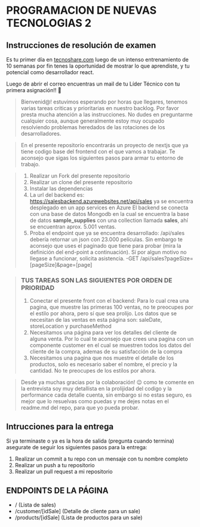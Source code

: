 # PROGRAMACION DE NUEVAS TECNOLOGIAS 2

## Instrucciones de resolución de examen

Es tu primer día en [tecnoshare.com](http://tecnoshare.com) luego de un intenso entrenamiento de 10 semanas por fin tenes la oportunidad de mostrar lo que aprendiste, y tu potencial como desarrollador react.

Luego de abrir el correo encuentras un mail de tu Líder Técnico con tu primera asignación!! 💪

> Bienvenid@! estuvimos esperando por horas que llegares, tenemos varias tareas criticas y prioritarias en nuestro backlog. Por favor presta mucha atención a las instrucciones. No dudes en preguntarme cualquier cosa, aunque generalmente estoy muy ocupado resolviendo problemas heredados de las rotaciones de los desarrolladores.

> En el presente repositorío encontrarás un proyecto de nextjs que ya tiene codigo base del frontend con el que vamos a trabajar. Te aconsejo que sigas los siguientes pasos para armar tu entorno de trabajo.

> 1. Realizar un Fork del presente repositorio
> 2. Realizar un clone del presente repositorio
> 3. Instalar las dependencias
> 4. La url del backend es: https://salesbackend.azurewebsites.net/api/sales ya se encuentra desplegado en un app services en Azure
>    El backend se conecta con una base de datos Mongodb en la cual se encuentra la base de datos **sample_supplies** con una collection llamada **sales**, ahí se encuentran aprox. 5.001 ventas.
> 5. Proba el endpoint que ya se encuentra desarrollado: /api/sales debería retornar un json con 23.000 películas. Sin embargo te aconsejo que uses el paginado que tiene para probar (mira la definición del end-point a continuación). Sí por algun motivo no llegase a funcionar, solicita asistencia.
>    -GET /api/sales?pageSize=[pageSize]&page=[page]

> ### TUS TAREAS SON LAS SIGUIENTES POR ORDEN DE PRIORIDAD
>
> 1. Conectar el presente front con el backend: Para lo cual crea una pagina, que muestre las primeras 100 ventas, no te preocupes por el estilo por ahora, pero sí que sea prolijo. Los datos que se necesitan de las ventas en esta página son: saleDate, storeLocation y purchaseMethod
> 2. Necesitamos una página para ver los detalles del cliente de alguna venta. Por lo cual te aconsejo que crees una pagina con un componente customer en el cual se muestren todos los datos del cliente de la compra, ademas de su satisfacción de la compra
> 3. Necesitamos una pagina que nos muestre el detalle de los productos, solo es necesario saber el nombre, el precio y la cantidad. No te preocupes de los estilos por ahora.

> Desde ya muchas gracias por la colaboración! 😉 como te comente en la entrevista soy muy detallista en la prolijidad del codigo y la performance cada detalle cuenta, sin embargo si no estas seguro, es mejor que lo resuelvas como puedas y me dejes notas en el readme.md del repo, para que yo pueda probar.

## Intrucciones para la entrega

Si ya terminaste o ya es la hora de salida (pregunta cuando termina) asegurate de seguir los siguientes pasos para la entrega:

1. Realizar un commit a tu repo con un mensaje con tu nombre completo
2. Realizar un push a tu repositorio
3. Realizar un pull request a mi repositorio

## ENDPOINTS DE LA PÁGINA

-   / (Lista de sales)
-   /customer/[idSale] (Detalle de cliente para un sale)
-   /products/[idSale] (Lista de productos para un sale)
